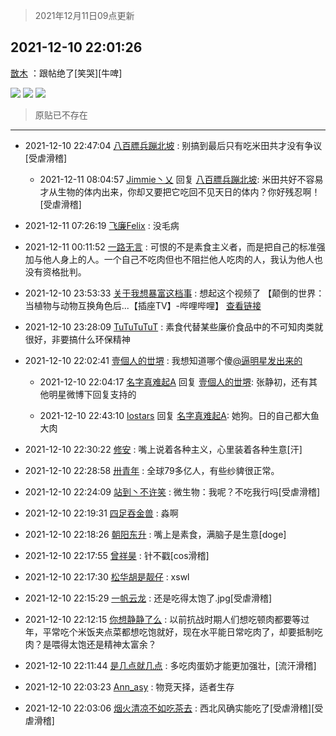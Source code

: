 > 2021年12月11日09点更新
<link rel="stylesheet" href="https://cdn.jsdelivr.net/gh/taotie6/sampleJSON@main/css/photo_show.css">
<meta name="referrer" content="no-referrer" />


 ## 2021-12-10 22:01:26 

 [㪚木](https://www.coolapk.com/feed/32040446?shareKey=YzUwMzIxZGY2NzQ2NjFiMzVkYmE~) ：跟帖绝了[笑哭][牛啤] 

<div class="album">
<img class="img-item" src="http://image.coolapk.com/feed/2021/1210/22/1081091_591023f4_4884_6758_685@1080x1019.png" />
<img class="img-item" src="http://image.coolapk.com/feed/2021/1210/22/1081091_c05bbdf1_4884_6768_944@800x567.jpeg" />
<img class="img-item" src="http://image.coolapk.com/feed/2021/1210/22/1081091_baff3fe0_4884_6775_373@383x4516.png" />
</div>

> 原贴已不存在 

 ------- 

- 2021-12-10 22:47:04 [八百膘兵蹦北坡](uid=1105274) : 别搞到最后只有吃米田共才没有争议[受虐滑稽] 

    - 2021-12-11 08:04:57 [Jimmie丶乂](uid=8304178) 回复 [八百膘兵蹦北坡](uid=1105274): 米田共好不容易才从生物的体内出来，你却又要把它吃回不见天日的体内？你好残忍啊！[受虐滑稽] 

- 2021-12-11 07:26:19 [飞廉Felix](uid=900024) : 没毛病 

- 2021-12-11 00:11:52 [一路无言](uid=3785009) : 可恨的不是素食主义者，而是把自己的标准强加与他人身上的人。一个自己不吃肉但也不阻拦他人吃肉的人，我认为他人也没有资格批判。 

- 2021-12-10 23:53:33 [关于我想暴富这档事](uid=1161800) : 想起这个视频了
【颠倒的世界：当植物与动物互换角色后...【插座TV】-哔哩哔哩】 <a class="feed-link-url" href="https://b23.tv/tx8SLhR" title="https://b23.tv/tx8SLhR" target="_blank" rel="nofollow">查看链接</a> 

- 2021-12-10 23:28:09 [TuTuTuTuT](uid=1433312) : 素食代替某些廉价食品中的不可知肉类就很好，非要搞什么环保精神 

- 2021-12-10 22:02:41 [壹個人的丗堺](uid=1461483) : 我想知道哪个傻<a class="feed-link-uname" href="/u/逼明星发出来的">@逼明星发出来的</a> 

    - 2021-12-10 22:04:17 [名字真难起A](uid=3579659) 回复 [壹個人的丗堺](uid=1461483): 张静初，还有其他明星微博下回复支持的 

    - 2021-12-10 22:43:10 [lostars](uid=2165786) 回复 [名字真难起A](uid=3579659): 她狗。日的自己都大鱼大肉 

- 2021-12-10 22:30:22 [修安](uid=1077512) : 嘴上说着各种主义，心里装着各种生意[汗] 

- 2021-12-10 22:28:58 [卅青年](uid=855301) : 全球79多亿人，有些纱貏很正常。 

- 2021-12-10 22:24:09 [站到丶不许笑](uid=1165627) : 微生物：我呢？不吃我行吗[受虐滑稽] 

- 2021-12-10 22:19:31 [四足吞金兽](uid=2416312) : 淼啊 

- 2021-12-10 22:18:26 [朝阳东升](uid=3560270) : 嘴上是素食，满脑子是生意[doge] 

- 2021-12-10 22:17:55 [曾祥昊](uid=6695078) : 针不戳[cos滑稽] 

- 2021-12-10 22:17:30 [松华胡是靓仔](uid=692318) : xswl 

- 2021-12-10 22:15:29 [一帆云龙](uid=659185) : 还是吃得太饱了.jpg[受虐滑稽] 

- 2021-12-10 22:12:15 [你想静静了么](uid=788126) : 以前抗战时期人们想吃顿肉都要等过年，平常吃个米饭夹点菜都想吃饱就好，现在水平能日常吃肉了，却要抵制吃肉？是喂得太饱还是精神太富余？ 

- 2021-12-10 22:11:44 [是几点就几点](uid=5587012) : 多吃肉蛋奶才能更加强壮，[流汗滑稽] 

- 2021-12-10 22:03:23 [Ann_asy](uid=4169293) : 物竞天择，适者生存 

- 2021-12-10 22:03:06 [烟火清凉不如吃茶去](uid=4279524) : 西北风确实能吃了[受虐滑稽][受虐滑稽] 

